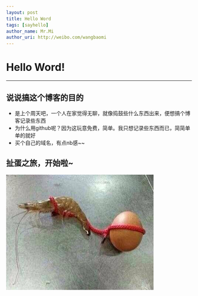 ```yaml
---
layout: post
title: Hello Word
tags: [sayhello]
author_name: Mr.Mi
author_uri: http://weibo.com/wangbaomi
---
```

# Hello Word!
***
## 说说搞这个博客的目的
- 是上个周天吧，一个人在家觉得无聊，就像捣鼓些什么东西出来，便想搞个博客记录些东西
- 为什么用github呢？因为这玩意免费，简单。我只想记录些东西而已，简简单单的就好
- 买个自己的域名，有点nb感~~
## 扯蛋之旅，开始啦~
![](images/xiachedan.jpg)